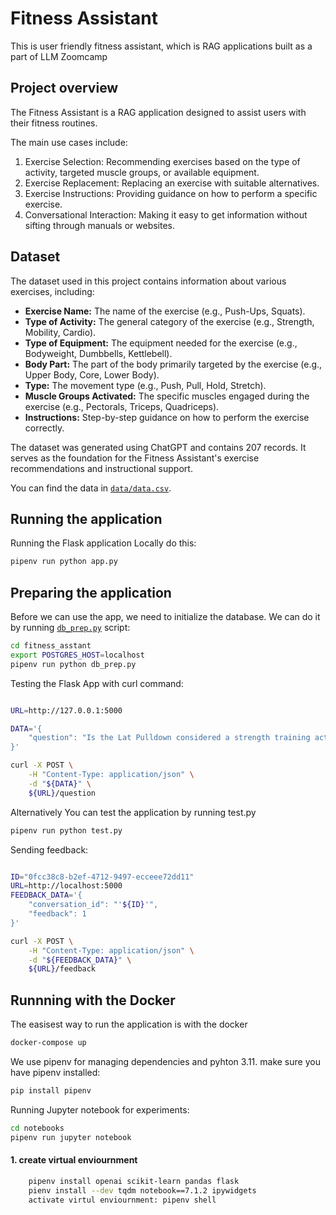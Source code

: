 # Fitness Assistant
This is user friendly fitness assistant, which is RAG applications built as a part of LLM Zoomcamp

## Project overview

The Fitness Assistant is a RAG application designed to assist
users with their fitness routines.

The main use cases include:

1. Exercise Selection: Recommending exercises based on the type
of activity, targeted muscle groups, or available equipment.
2. Exercise Replacement: Replacing an exercise with suitable
alternatives.
3. Exercise Instructions: Providing guidance on how to perform a
specific exercise.
4. Conversational Interaction: Making it easy to get information
without sifting through manuals or websites.

## Dataset

The dataset used in this project contains information about
various exercises, including:

- **Exercise Name:** The name of the exercise (e.g., Push-Ups, Squats).
- **Type of Activity:** The general category of the exercise (e.g., Strength, Mobility, Cardio).
- **Type of Equipment:** The equipment needed for the exercise (e.g., Bodyweight, Dumbbells, Kettlebell).
- **Body Part:** The part of the body primarily targeted by the exercise (e.g., Upper Body, Core, Lower Body).
- **Type:** The movement type (e.g., Push, Pull, Hold, Stretch).
- **Muscle Groups Activated:** The specific muscles engaged during
the exercise (e.g., Pectorals, Triceps, Quadriceps).
- **Instructions:** Step-by-step guidance on how to perform the
exercise correctly.

The dataset was generated using ChatGPT and contains 207 records. It serves as the foundation for the Fitness Assistant's exercise recommendations and instructional support.

You can find the data in [`data/data.csv`](data/data.csv).





## Running the application


Running the Flask application Locally do this:

```bash
pipenv run python app.py
```

## Preparing the application

Before we can use the app, we need to initialize the database.
We can do it by running [`db_prep.py`](fitness_assistant/db_prep.py) script:

```bash
cd fitness_asstant
export POSTGRES_HOST=localhost
pipenv run python db_prep.py
```

Testing the Flask App with curl command:
```bash

URL=http://127.0.0.1:5000

DATA='{
    "question": "Is the Lat Pulldown considered a strength training activity, and if so why?"
}'

curl -X POST \
    -H "Content-Type: application/json" \
    -d "${DATA}" \
    ${URL}/question

```


Alternatively You can test the application by running test.py

```bash
pipenv run python test.py
```

Sending feedback:

```bash

ID="0fcc38c8-b2ef-4712-9497-ecceee72dd11"
URL=http://localhost:5000
FEEDBACK_DATA='{
    "conversation_id": "'${ID}'",
    "feedback": 1
}'

curl -X POST \
    -H "Content-Type: application/json" \
    -d "${FEEDBACK_DATA}" \
    ${URL}/feedback
```



## Runnning with the Docker

The easisest way to run the application is with the docker
```bash
docker-compose up
```


We use pipenv for managing dependencies and pyhton 3.11.
make sure you have pipenv installed:


```bash
pip install pipenv 
```

Running Jupyter notebook for experiments:

```bash
cd notebooks
pipenv run jupyter notebook
``` 




#### 1. create virtual enviournment
```bash
    pipenv install openai scikit-learn pandas flask
    pienv install --dev tqdm notebook==7.1.2 ipywidgets
    activate virtul enviournment: pipenv shell
```
